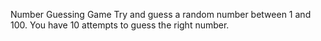 Number Guessing Game
Try and guess a random number between 1 and 100.
You have 10 attempts to guess the right number.
